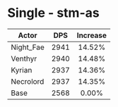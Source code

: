 # Single - stm-as
| Actor | DPS | Increase |
|---|:---:|:---:|
|Night_Fae|2941|14.52%|
|Venthyr|2940|14.48%|
|Kyrian|2937|14.36%|
|Necrolord|2937|14.35%|
|Base|2568|0.00%|
